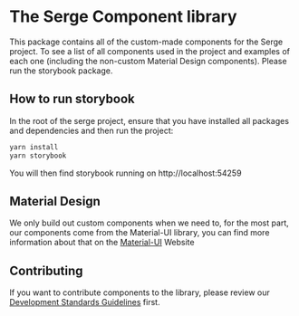 # The Serge Component library

This package contains all of the custom-made components for the Serge project. To see a list of all components used in the project and examples of each one (including the non-custom Material Design components). Please run the storybook package.

## How to run storybook

In the root of the serge project, ensure that you have installed all packages and dependencies and then run the project:

```bash
yarn install
yarn storybook
```

You will then find storybook running on http://localhost:54259

## Material Design

We only build out custom components when we need to, for the most part, our components come from the Material-UI library, you can find more information about that on the [Material-UI](https://material-ui.com/) Website

## Contributing

If you want to contribute components to the library, please review our [Development Standards Guidelines](../../development-standards.md) first.